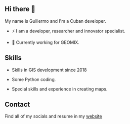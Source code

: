 ## Hi there 👋

<!--
**gtoranzo/gtoranzo** is a ✨ _special_ ✨ repository because its `README.md` (this file) appears on your GitHub profile.

Here are some ideas to get you started:

- 🔭 I’m currently working on ...
- 🌱 I’m currently learning ...
- 👯 I’m looking to collaborate on ...
- 🤔 I’m looking for help with ...
- 💬 Ask me about ...
- 📫 How to reach me: ...
- 😄 Pronouns: ...
- ⚡ Fun fact: ...
-->

My name is Guillermo and I'm a Cuban developer.

- ⚡ I am a developer, researcher and innovator specialist.

- 🔭 Currently working for GEOMIX.

## Skills

- Skills in GIS development since 2018

- Some Python coding.

- Special skills and experience in creating maps.

## Contact

Find all of my socials and resume in my [website](https://gtoranzo.github.io/gtoranzo-web)
